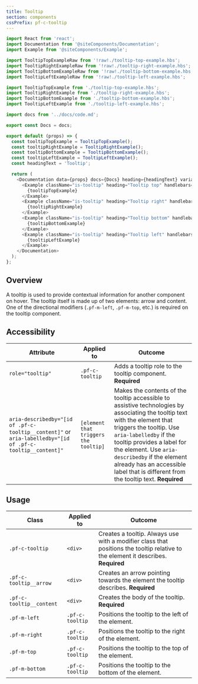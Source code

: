 ```yaml
---
title: Tooltip
section: components
cssPrefix: pf-c-tooltip
---
```


```js
import React from 'react';
import Documentation from '@siteComponents/Documentation';
import Example from '@siteComponents/Example';

import TooltipTopExampleRaw from '!raw!./tooltip-top-example.hbs';
import TooltipRightExampleRaw from '!raw!./tooltip-right-example.hbs';
import TooltipBottomExampleRaw from '!raw!./tooltip-bottom-example.hbs';
import TooltipLeftExampleRaw from '!raw!./tooltip-left-example.hbs';

import TooltipTopExample from './tooltip-top-example.hbs';
import TooltipRightExample from './tooltip-right-example.hbs';
import TooltipBottomExample from './tooltip-bottom-example.hbs';
import TooltipLeftExample from './tooltip-left-example.hbs';

import docs from '../docs/code.md';

export const Docs = docs;

export default (props) => {
  const tooltipTopExample = TooltipTopExample();
  const tooltipRightExample = TooltipRightExample();
  const tooltipBottomExample = TooltipBottomExample();
  const tooltipLeftExample = TooltipLeftExample();
  const headingText = 'Tooltip';

  return (
    <Documentation data={props} docs={Docs} heading={headingText} variablesRoot={variablesRoot}>
      <Example className="is-tooltip" heading="Tooltip top" handlebars={TooltipTopExampleRaw}>
        {tooltipTopExample}
      </Example>
      <Example className="is-tooltip" heading="Tooltip right" handlebars={TooltipRightExampleRaw}>
        {tooltipRightExample}
      </Example>
      <Example className="is-tooltip" heading="Tooltip bottom" handlebars={TooltipBottomExampleRaw}>
        {tooltipBottomExample}
      </Example>
      <Example className="is-tooltip" heading="Tooltip left" handlebars={TooltipLeftExampleRaw}>
        {tooltipLeftExample}
      </Example>
    </Documentation>
  );
};
```

## Overview

A tooltip is used to provide contextual information for another component on hover.  The tooltip itself is made up of two elements: arrow and content. One of the directional modifiers (`.pf-m-left`, `.pf-m-top`, etc.) is required on the tooltip component.

## Accessibility

| Attribute | Applied to | Outcome |
| -- | -- | -- |
| `role="tooltip"` | `.pf-c-tooltip` | Adds a tooltip role to the tooltip component. **Required**|
| `aria-describedby="[id of .pf-c-tooltip__content]"` or `aria-labelledby="[id of .pf-c-tooltip__content]"` |	`[element that triggers the tooltip]` | Makes the contents of the tooltip accessible to assistive technologies by associating the tooltip text with the element that triggers the tooltip. Use `aria-labelledby` if the tooltip provides a label for the element. Use `aria-describedby` if the element already has an accessible label that is different from the tooltip text. **Required**|


## Usage

| Class | Applied to | Outcome |
| -- | -- | -- |
| `.pf-c-tooltip` | `<div>` |  Creates a tooltip. Always use with a modifier class that positions the tooltip relative to the element it describes. **Required**|
| `.pf-c-tooltip__arrow` | `<div>` |  Creates an arrow pointing towards the element the tooltip describes. **Required** |
| `.pf-c-tooltip__content` | `<div>` |  Creates the body of the tooltip. **Required** |
| `.pf-m-left` | `.pf-c-tooltip` | Positions the tooltip to the left of the element. |
| `.pf-m-right` | `.pf-c-tooltip` | Positions the tooltip to the right of the element. |
| `.pf-m-top` | `.pf-c-tooltip` | Positions the tooltip to the top of the element. |
| `.pf-m-bottom` | `.pf-c-tooltip` | Positions the tooltip to the bottom of the element. |